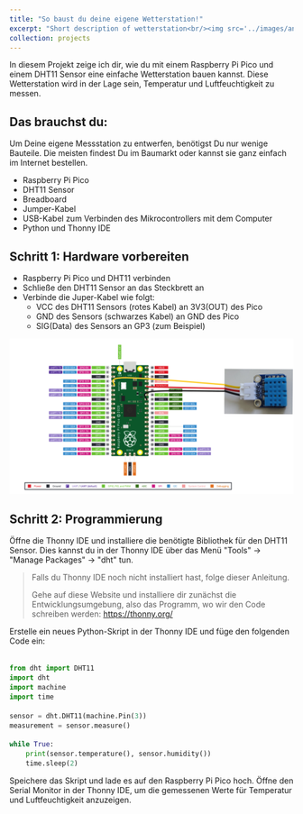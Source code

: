 ```yaml
---
title: "So baust du deine eigene Wetterstation!"
excerpt: "Short description of wetterstation<br/><img src='../images/anemometer.jpg'>"
collection: projects
---
```


<!-- Image source for anemometer
Image by <a href="https://pixabay.com/users/ritae-19628/?utm_source=link-attribution&utm_medium=referral&utm_campaign=image&utm_content=3977718">-Rita-👩‍🍳 und 📷 mit ❤</a> from <a href="https://pixabay.com//?utm_source=link-attribution&utm_medium=referral&utm_campaign=image&utm_content=3977718">Pixabay</a> -->

In diesem Projekt zeige ich dir, wie du mit einem Raspberry Pi Pico und einem 
DHT11 Sensor eine einfache Wetterstation bauen kannst. Diese Wetterstation wird in der Lage sein, Temperatur und Luftfeuchtigkeit zu messen.

## Das brauchst du:

Um Deine eigene Messstation zu entwerfen, benötigst Du nur wenige Bauteile. Die meisten findest Du im Baumarkt oder kannst sie ganz einfach im Internet bestellen. 

- Raspberry Pi Pico
- DHT11 Sensor
- Breadboard
- Jumper-Kabel
- USB-Kabel zum Verbinden des Mikrocontrollers mit dem Computer
- Python und Thonny IDE

## Schritt 1: Hardware vorbereiten

- Raspberry Pi Pico und DHT11 verbinden
- Schließe den DHT11 Sensor an das Steckbrett an
- Verbinde die Juper-Kabel wie folgt:
  - VCC des DHT11 Sensors (rotes Kabel) an 3V3(OUT) des Pico
  - GND des Sensors (schwarzes Kabel) an GND des Pico
  - SIG(Data) des Sensors an GP3 (zum Beispiel)

![alt text](../images/hardware-pico.png)

## Schritt 2: Programmierung

Öffne die Thonny IDE und installiere die benötigte Bibliothek für den DHT11 Sensor. Dies kannst du in der Thonny IDE über das Menü "Tools" -> "Manage Packages" -> "dht" tun.

> Falls du Thonny IDE noch nicht installiert hast, folge dieser Anleitung.
> 
> Gehe auf diese Website und installiere dir zunächst die Entwicklungsumgebung, also das Programm, wo wir den Code schreiben werden: https://thonny.org/

Erstelle ein neues Python-Skript in der Thonny IDE und füge den folgenden Code ein:

```py

from dht import DHT11
import dht
import machine
import time

sensor = dht.DHT11(machine.Pin(3))
measurement = sensor.measure()

while True:
    print(sensor.temperature(), sensor.humidity())
    time.sleep(2)
```

Speichere das Skript und lade es auf den Raspberry Pi Pico hoch.
Öffne den Serial Monitor in der Thonny IDE, um die gemessenen Werte für Temperatur und Luftfeuchtigkeit anzuzeigen.
